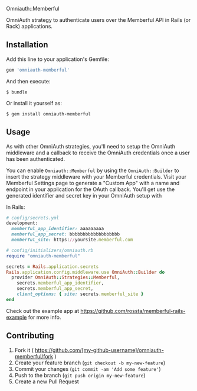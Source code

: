 Omniauth::Memberful

OmniAuth strategy to authenticate users over the Memberful API in Rails (or Rack)
applications.

## Installation

Add this line to your application's Gemfile:

```ruby
gem 'omniauth-memberful'
```

And then execute:

    $ bundle

Or install it yourself as:

    $ gem install omniauth-memberful

## Usage

As with other OmniAuth strategies, you'll need to setup the OmniAuth middleware and
a callback to receive the OmniAuth credentials once a user has been authenticated.

You can enable `Omniauth::Memberful` by using the `OmniAuth::Builder` to insert the strategy middleware
with your Memberful credentials. Visit your Memberful Settings page to generate
a "Custom App" with a name and endpoint in your application for the OAuth callback. You'll get use
the generated identifier and secret key in your OmniAuth setup with

In Rails:

```ruby
# config/secrets.yml
development:
  memberful_app_identifier: aaaaaaaaa
  memberful_app_secret: bbbbbbbbbbbbbbbbbbb
  memberful_site: https://yoursite.memberful.com

# config/initializers/omniauth.rb
require "omniauth-memberful"

secrets = Rails.application.secrets
Rails.application.config.middleware.use OmniAuth::Builder do
  provider OmniAuth::Strategies::Memberful,
    secrets.memberful_app_identifier,
    secrets.memberful_app_secret,
    client_options: { site: secrets.memberful_site }
end
```

Check out the example app at https://github.com/rossta/memberful-rails-example
for more info.

## Contributing

1. Fork it ( https://github.com/[my-github-username]/omniauth-memberful/fork )
2. Create your feature branch (`git checkout -b my-new-feature`)
3. Commit your changes (`git commit -am 'Add some feature'`)
4. Push to the branch (`git push origin my-new-feature`)
5. Create a new Pull Request
